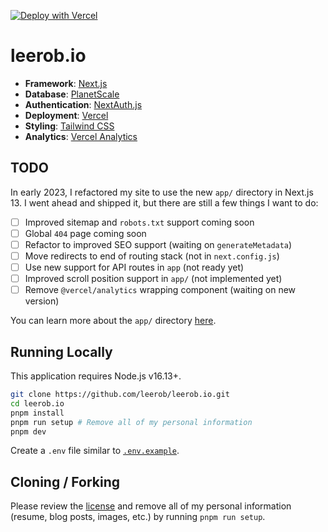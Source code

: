 [![Deploy with Vercel](https://vercel.com/button)](https://vercel.com/new/clone?repository-url=https%3A%2F%2Fgithub.com%2Fleerob%2Fleerob.io)

# leerob.io

- **Framework**: [Next.js](https://nextjs.org/)
- **Database**: [PlanetScale](https://planetscale.com)
- **Authentication**: [NextAuth.js](https://next-auth.js.org)
- **Deployment**: [Vercel](https://vercel.com)
- **Styling**: [Tailwind CSS](https://tailwindcss.com)
- **Analytics**: [Vercel Analytics](https://vercel.com/analytics)

## TODO

In early 2023, I refactored my site to use the new `app/` directory in Next.js 13. I went ahead and shipped it, but there are still a few things I want to do:

- [ ] Improved sitemap and `robots.txt` support coming soon
- [ ] Global `404` page coming soon
- [ ] Refactor to improved SEO support (waiting on `generateMetadata`)
- [ ] Move redirects to end of routing stack (not in `next.config.js`)
- [ ] Use new support for API routes in `app` (not ready yet)
- [ ] Improved scroll position support in `app/` (not implemented yet)
- [ ] Remove `@vercel/analytics` wrapping component (waiting on new version)

You can learn more about the `app/` directory [here](https://beta.nextjs.org/docs).

## Running Locally

This application requires Node.js v16.13+.

```bash
git clone https://github.com/leerob/leerob.io.git
cd leerob.io
pnpm install
pnpm run setup # Remove all of my personal information
pnpm dev
```

Create a `.env` file similar to [`.env.example`](https://github.com/leerob/leerob.io/blob/main/.env.example).

## Cloning / Forking

Please review the [license](https://github.com/leerob/leerob.io/blob/main/LICENSE.txt) and remove all of my personal information (resume, blog posts, images, etc.) by running `pnpm run setup`.
